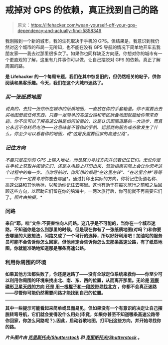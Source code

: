 # 戒掉对 GPS 的依赖，真正找到自己的路

> 原文：<https://lifehacker.com/wean-yourself-off-your-gps-dependency-and-actually-find-5858349>

我刚搬到一个新的城市，我的生死取决于手机的 GPS。但结果是，我意识到我仍然对这个城市的布局一无所知，也不能在没有 GPS 导航的情况下简单地开车去我朋友家——我去过那里很多次了。如果你也同样缺乏方向感，你想对你的城市有一个更直观的了解，这里有几件事你可以做，让自己摆脱对 GPS 的依赖，真正了解周围的路。



[](http://lifehacker.com/tag/blast-from-the-past)**是 Lifehacker 的一个每周专题，我们在其中恢复旧的，但仍然相关的帖子，供你阅读和黑客乐趣。今天，我们在这个大城市迷路了。**

### *买一张纸质地图*

*说真的，去找一张你所在城市的纸质地图，一直放在你的手套箱里。你不需要出去买地图册或任何东西，只要一张简单的高速公路和市区折叠地图就能给你带来奇迹。你不仅可以了解高速公路是如何设置的，这是认识周围道路的一大进步，而且它永远不会耗尽电池——这意味着不管你的手机、运营商的服务或谷歌发生了什么，你至少可以看着你的地图，说“这是我需要回家的高速公路”。*

### *记住方向*

*不要只是在你的 GPS 上输入地址，而是努力寻找方向并试着记住它们。无论你是在手机上获取并阅读它们，还是从电脑上打印出来，驾驶指南实际上会让你思考这个过程中的每一步。当你导航时，你所想的都是“在这里左转”、“在这里合并”等等——你不一定要考虑*你要去哪里*。通过打印出实际的方向，你将记住街道名称、高速公路和其他地标，以帮助你记住去哪里。这也有助于在每次旅行之前和之后回顾这些方向，以帮助它们留在你的脑海中。一两次旅行后，你可能就不再需要它们了。*照片由*[](http://www.flickr.com/photos/lordsutch/260292314/)*拍摄。**

### **问路**

**来自“耶，咄”文件:不要害怕向人问路。这几乎是不可能的，当你在一个城市迷路，不知道你是怎么到那里的时候，但是现在你有了一张纸质地图(对吗？)和你要去哪里的大致想法，问路又成了一个可行的选择，所以好好利用吧！加油站的服务员可能不会告诉你怎么回家，但他肯定会告诉你怎么去那条高速公路，有了纸质地图，你就能准确地知道那是哪条高速公路。**

### **利用你周围的环境**

**如果其他方法都失败了，你还是迷路了——没有全球定位系统来救你——你至少可以利用你周围的环境来找出北、南、东、西的位置，从而离开那里。无论是 [观察碟形卫星天线的方向](http://lifehacker.com/find-your-way-in-a-city-gps+free-by-paying-attention-to-the-ubiquitous-cues-5848756) 还是 [用一根棍子和一段胶带寻找北方](http://lifehacker.com/this-is-lifehacker-episode-three-day-off-5788446#_ga=1.153416632.1610386042.1433200380) ，你都不会真正迷路——尽管你可能仍然需要问路才能找到自己的位置。**

* * *

**其中一些提示可能看起来简单或显而易见，但如果没有一个有意识的决定让自己摆脱转弯导航，它们就会变得没什么用处(毕竟，如果你甚至不知道哪条高速公路带你回家，你怎么问路呢？).因此，启动谷歌地图，打印出这些方向，并开始寻找你的路。**

***片头图片由* [*克里斯托夫/Shutterstock*](http://www.shutterstock.com/pic-78671338/stock-photo-close-up-of-young-man-looking-up.html) *和* [*克里斯托夫/Shutterstock*](http://www.shutterstock.com/cat.mhtml?lang=en&search_source=search_form&version=llv1&anyorall=all&safesearch=1&searchterm=satellite+dish+white&photos=on&search_group=&horizontal=on&orient=&search_cat=&searchtermx=&photographer_name=&people_gender=&people_age=&people_ethnicity=&people_number=&commercial_ok=&color=&show_color_wheel=1&secondary_submit=Search#id=10370869&src=p-1411610) 。**